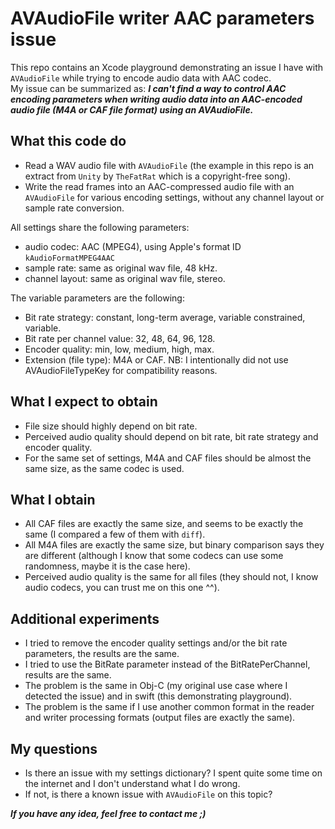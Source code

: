 # AVAudioFile writer AAC parameters issue

This repo contains an Xcode playground demonstrating an issue I have with `AVAudioFile` while trying to encode audio data with AAC codec.     
My issue can be summarized as: 
**_I can't find a way to control AAC encoding parameters when writing audio data into an AAC-encoded audio file (M4A or CAF file format) using an AVAudioFile._** 

## What this code do

- Read a WAV audio file with `AVAudioFile` (the example in this repo is an extract from `Unity` by `TheFatRat` which is a copyright-free song).
- Write the read frames into an AAC-compressed audio file with an `AVAudioFile` for various encoding settings, without any channel layout or sample rate conversion.

All settings share the following parameters:
- audio codec: AAC (MPEG4), using Apple's format ID `kAudioFormatMPEG4AAC`
- sample rate: same as original wav file, 48 kHz.
- channel layout: same as original wav file, stereo.

The variable parameters are the following:
- Bit rate strategy: constant, long-term average, variable constrained, variable.
- Bit rate per channel value: 32, 48, 64, 96, 128.
- Encoder quality: min, low, medium, high, max.
- Extension (file type): M4A or CAF. NB: I intentionally did not use AVAudioFileTypeKey for compatibility reasons.

## What I expect to obtain

- File size should highly depend on bit rate.
- Perceived audio quality should depend on bit rate, bit rate strategy and encoder quality.
- For the same set of settings, M4A and CAF files should be almost the same size, as the same codec is used.

## What I obtain

- All CAF files are exactly the same size, and seems to be exactly the same (I compared a few of them with `diff`).
- All M4A files are exactly the same size, but binary comparison says they are different (although I know that some codecs can use some randomness, maybe it is the case here).
- Perceived audio quality is the same for all files (they should not, I know audio codecs, you can trust me on this one ^^).

## Additional experiments

- I tried to remove the encoder quality settings and/or the bit rate parameters, the results are the same.
- I tried to use the BitRate parameter instead of the BitRatePerChannel, results are the same.
- The problem is the same in Obj-C (my original use case where I detected the issue) and in swift (this demonstrating playground).
- The problem is the same if I use another common format in the reader and writer processing formats (output files are exactly the same).

## My questions

- Is there an issue with my settings dictionary? I spent quite some time on the internet and I don't understand what I do wrong.
- If not, is there a known issue with `AVAudioFile` on this topic?

**_If you have any idea, feel free to contact me ;)_**

